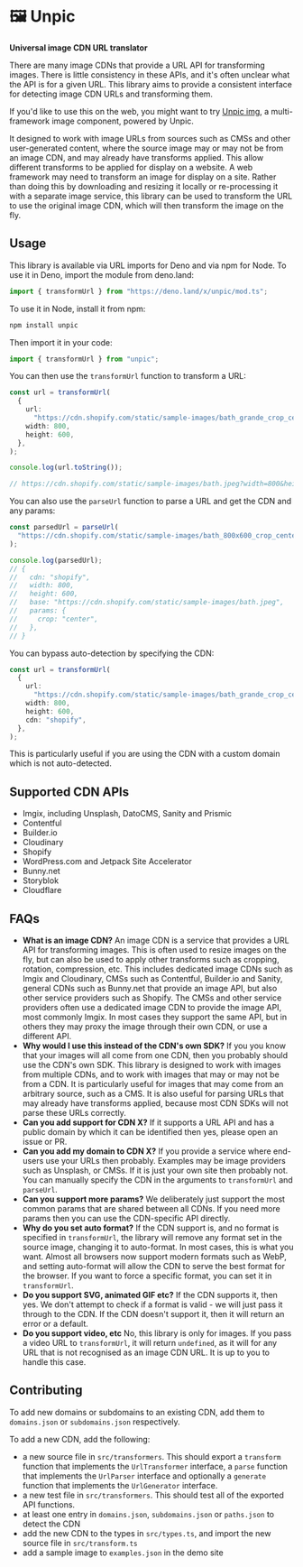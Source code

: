 # 🖼 Unpic

**Universal image CDN URL translator**

There are many image CDNs that provide a URL API for transforming images. There
is little consistency in these APIs, and it's often unclear what the API is for
a given URL. This library aims to provide a consistent interface for detecting
image CDN URLs and transforming them.

If you'd like to use this on the web, you might want to try
[Unpic img](https://github.com/ascorbic/unpic-img), a multi-framework image
component, powered by Unpic.

It designed to work with image URLs from sources such as CMSs and other
user-generated content, where the source image may or may not be from an image
CDN, and may already have transforms applied. This allow different transforms to
be applied for display on a website. A web framework may need to transform an
image for display on a site. Rather than doing this by downloading and resizing
it locally or re-processing it with a separate image service, this library can
be used to transform the URL to use the original image CDN, which will then
transform the image on the fly.

## Usage

This library is available via URL imports for Deno and via npm for Node. To use
it in Deno, import the module from deno.land:

```ts
import { transformUrl } from "https://deno.land/x/unpic/mod.ts";
```

To use it in Node, install it from npm:

```sh
npm install unpic
```

Then import it in your code:

```ts
import { transformUrl } from "unpic";
```

You can then use the `transformUrl` function to transform a URL:

```ts
const url = transformUrl(
  {
    url:
      "https://cdn.shopify.com/static/sample-images/bath_grande_crop_center.jpeg",
    width: 800,
    height: 600,
  },
);

console.log(url.toString());

// https://cdn.shopify.com/static/sample-images/bath.jpeg?width=800&height=600&crop=center
```

You can also use the `parseUrl` function to parse a URL and get the CDN and any
params:

```ts
const parsedUrl = parseUrl(
  "https://cdn.shopify.com/static/sample-images/bath_800x600_crop_center.jpeg",
);

console.log(parsedUrl);
// {
//   cdn: "shopify",
//   width: 800,
//   height: 600,
//   base: "https://cdn.shopify.com/static/sample-images/bath.jpeg",
//   params: {
//     crop: "center",
//   },
// }
```

You can bypass auto-detection by specifying the CDN:

```ts
const url = transformUrl(
  {
    url:
      "https://cdn.shopify.com/static/sample-images/bath_grande_crop_center.jpeg",
    width: 800,
    height: 600,
    cdn: "shopify",
  },
);
```

This is particularly useful if you are using the CDN with a custom domain which
is not auto-detected.

## Supported CDN APIs

- Imgix, including Unsplash, DatoCMS, Sanity and Prismic
- Contentful
- Builder.io
- Cloudinary
- Shopify
- WordPress.com and Jetpack Site Accelerator
- Bunny.net
- Storyblok
- Cloudflare

## FAQs

- **What is an image CDN?** An image CDN is a service that provides a URL API
  for transforming images. This is often used to resize images on the fly, but
  can also be used to apply other transforms such as cropping, rotation,
  compression, etc. This includes dedicated image CDNs such as Imgix and
  Cloudinary, CMSs such as Contentful, Builder.io and Sanity, general CDNs such as Bunny.net
  that provide an image API, but also other service providers such as Shopify.
  The CMSs and other service providers often use a dedicated image CDN to
  provide the image API, most commonly Imgix. In most cases they support the
  same API, but in others they may proxy the image through their own CDN, or use
  a different API.
- **Why would I use this instead of the CDN's own SDK?** If you you know that
  your images will all come from one CDN, then you probably should use the CDN's
  own SDK. This library is designed to work with images from multiple CDNs, and
  to work with images that may or may not be from a CDN. It is particularly
  useful for images that may come from an arbitrary source, such as a CMS. It is
  also useful for parsing URLs that may already have transforms applied, because
  most CDN SDKs will not parse these URLs correctly.
- **Can you add support for CDN X?** If it supports a URL API and has a public
  domain by which it can be identified then yes, please open an issue or PR.
- **Can you add my domain to CDN X?** If you provide a service where end-users
  use your URLs then probably. Examples may be image providers such as Unsplash,
  or CMSs. If it is just your own site then probably not. You can manually
  specify the CDN in the arguments to `transformUrl` and `parseUrl`.
- **Can you support more params?** We deliberately just support the most common
  params that are shared between all CDNs. If you need more params then you can
  use the CDN-specific API directly.
- **Why do you set auto format?** If the CDN support is, and no format is
  specified in `transformUrl`, the library will remove any format set in the
  source image, changing it to auto-format. In most cases, this is what you
  want. Almost all browsers now support modern formats such as WebP, and setting
  auto-format will allow the CDN to serve the best format for the browser. If
  you want to force a specific format, you can set it in `transformUrl`.
- **Do you support SVG, animated GIF etc?** If the CDN supports it, then yes. We
  don't attempt to check if a format is valid - we will just pass it through to
  the CDN. If the CDN doesn't support it, then it will return an error or a
  default.
- **Do you support video, etc** No, this library is only for images. If you pass
  a video URL to `transformUrl`, it will return `undefined`, as it will for any
  URL that is not recognised as an image CDN URL. It is up to you to handle this
  case.

## Contributing

To add new domains or subdomains to an existing CDN, add them to `domains.json`
or `subdomains.json` respectively.

To add a new CDN, add the following:

- a new source file in `src/transformers`. This should export a `transform`
  function that implements the `UrlTransformer` interface, a `parse` function
  that implements the `UrlParser` interface and optionally a `generate` function
  that implements the `UrlGenerator` interface.
- a new test file in `src/transformers`. This should test all of the exported
  API functions.
- at least one entry in `domains.json`, `subdomains.json` or `paths.json` to
  detect the CDN
- add the new CDN to the types in `src/types.ts`, and import the new source file
  in `src/transform.ts`
- add a sample image to `examples.json` in the demo site
